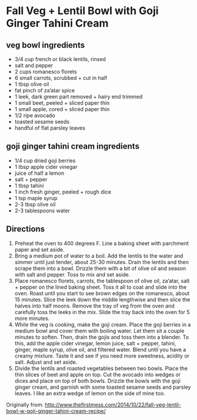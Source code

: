 Fall Veg + Lentil Bowl with Goji Ginger Tahini Cream
===========

veg bowl ingredients
-----------
* 3/4 cup french or black lentils, rinsed
* salt and pepper
* 2 cups romanesco florets
* 6 small carrots, scrubbed + cut in half
* 1 tbsp olive oil
* fat pinch of za’atar spice
* 1 leek, dark green part removed + hairy end trimmed
* 1 small beet, peeled + sliced paper thin
* 1 small apple, cored + sliced paper thin
* 1/2 ripe avocado
* toasted sesame seeds
* handful of flat parsley leaves

goji ginger tahini cream ingredients
-----------
* 1/4 cup dried goji berries
* 1 tbsp apple cider vinegar
* juice of half a lemon
* salt + pepper
* 1 tbsp tahini
* 1 inch fresh ginger, peeled + rough dice
* 1 tsp maple syrup
* 2-3 tbsp olive oil
* 2-3 tablespoons water

Directions
-----------
1. Preheat the oven to 400 degrees F. Line a baking sheet with parchment paper and set aside.
2. Bring a medium pot of water to a boil. Add the lentils to the water and simmer until just tender, about 25-30 minutes. Drain the lentils and then scrape them into a bowl. Drizzle them with a bit of olive oil and season with salt and pepper. Toss to mix and set aside.
3. Place romanesco florets, carrots, the tablespoon of olive oil, za’atar, salt + pepper on the lined baking sheet. Toss it all to coat and slide into the oven. Roast until you start to see brown edges on the romanesco, about 15 minutes. Slice the leek down the middle lengthwise and then slice the halves into half moons. Remove the tray of veg from the oven and carefully toss the leeks in the mix. Slide the tray back into the oven for 5 more minutes.
4. While the veg is cooking, make the goji cream. Place the goji berries in a medium bowl and cover them with boiling water. Let them sit a couple minutes to soften. Then, drain the gojis and toss them into a blender. To this, add the apple cider vinegar, lemon juice, salt + pepper, tahini, ginger, maple syrup, olive oil, and filtered water. Blend until you have a creamy mixture. Taste it and see if you need more sweetness, acidity or salt. Adjust and set aside.
5. Divide the lentils and roasted vegetables between two bowls. Place the thin slices of beet and apple on top. Cut the avocado into wedges or dices and place on top of both bowls. Drizzle the bowls with the goji ginger cream, and garnish with some toasted sesame seeds and parsley leaves. I like an extra wedge of lemon on the side of mine too.

Originally from: http://www.thefirstmess.com/2014/10/22/fall-veg-lentil-bowl-w-goji-ginger-tahini-cream-recipe/
